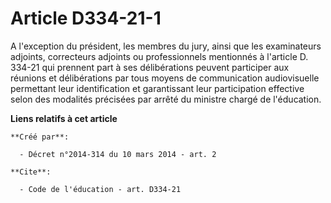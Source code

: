 # Article D334-21-1

A l'exception du président, les membres du jury, ainsi que les examinateurs adjoints, correcteurs adjoints ou professionnels
mentionnés à l'article D. 334-21 qui prennent part à ses délibérations peuvent participer aux réunions et délibérations par
tous moyens de communication audiovisuelle permettant leur identification et garantissant leur participation effective selon
des modalités précisées par arrêté du ministre chargé de l'éducation.

**Liens relatifs à cet article**

	**Créé par**:

	  - Décret n°2014-314 du 10 mars 2014 - art. 2

	**Cite**:

	  - Code de l'éducation - art. D334-21
